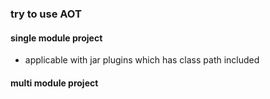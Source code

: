 ### try to use AOT 
#### single module project
* applicable with jar plugins which has class path included
#### multi module project